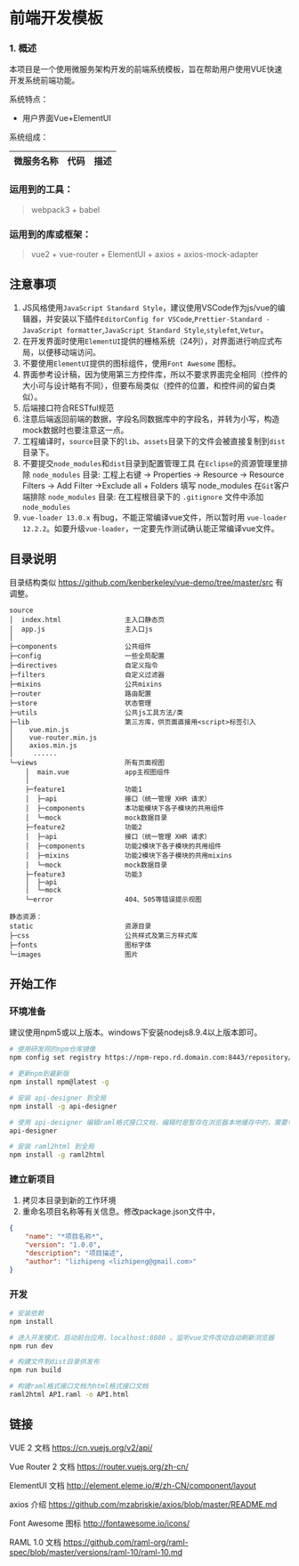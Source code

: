 # 前端开发模板

### 1. 概述
本项目是一个使用微服务架构开发的前端系统模板，旨在帮助用户使用VUE快速开发系统前端功能。

系统特点：
- 用户界面Vue+ElementUI



系统组成：

|微服务名称  |代码         |描述                                |
|------------|-------------|------------------------------------|



### 运用到的工具：
> webpack3 + babel

### 运用到的库或框架：
> vue2 + vue-router + ElementUI + axios + axios-mock-adapter

## 注意事项
1. JS风格使用`JavaScript Standard Style`，建议使用VSCode作为js/vue的编辑器，并安装以下插件`EditorConfig for VSCode`,`Prettier-Standard - JavaScript formatter`,`JavaScript Standard Style`,`stylefmt`,`Vetur`。
1. 在开发界面时使用`ElementUI`提供的栅格系统（24列），对界面进行响应式布局，以便移动端访问。
1. 不要使用`ElementUI`提供的图标组件，使用`Font Awesome` 图标。
1. 界面参考设计稿，因为使用第三方控件库，所以不要求界面完全相同（控件的大小可与设计略有不同），但要布局类似（控件的位置，和控件间的留白类似）。
1. 后端接口符合RESTful规范
1. 注意后端返回前端的数据，字段名同数据库中的字段名，并转为小写，构造mock数据时也要注意这一点。
1. 工程编译时，`source`目录下的`lib`、`assets`目录下的文件会被直接复制到`dist`目录下。
1. 不要提交`node_modules`和`dist`目录到配置管理工具
在`Eclipse`的资源管理里排除 `node_modules` 目录:
工程上右键 -> Properties -> Resource -> Resource Filters -> Add Filter ->Exclude all + Folders 填写 node_modules
在`Git`客户端排除 `node_modules` 目录:
在工程根目录下的 `.gitignore` 文件中添加 `node_modules`
1. `vue-loader 13.0.x` 有bug，不能正常编译vue文件，所以暂时用 `vue-loader 12.2.2`。如要升级`vue-loader`，一定要先作测试确认能正常编译vue文件。


## 目录说明
目录结构类似 https://github.com/kenberkeley/vue-demo/tree/master/src 有调整。

```
source
│  index.html                主入口静态页
│  app.js                    主入口js
│
├─components                 公共组件
├─config                     一些全局配置
├─directives                 自定义指令
├─filters                    自定义过滤器
├─mixins                     公共mixins
├─router                     路由配置
├─store                      状态管理
├─utils                      公共js工具方法/类
├─lib                        第三方库，供页面直接用<script>标签引入
│    vue.min.js
│    vue-router.min.js
│    axios.min.js
│     ......
└─views                      所有页面视图
    │  main.vue              app主视图组件
    │
    ├─feature1               功能1
    │  ├─api                 接口（统一管理 XHR 请求）
    │  ├─components          本功能模块下各子模块的共用组件
    │  └─mock                mock数据目录
    ├─feature2               功能2
    │  ├─api                 接口（统一管理 XHR 请求）
    │  ├─components          功能2模块下各子模块的共用组件
    │  ├─mixins              功能2模块下各子模块的共用mixins
    │  └─mock                mock数据目录
    ├─feature3               功能3
    │  ├─api
    │  └─mock
    └─error                  404、505等错误提示视图

静态资源：
static                       资源目录
├─css                        公共样式及第三方样式库
├─fonts                      图标字体
└─images                     图片
```

## 开始工作

### 环境准备
建议使用npm5或以上版本。windows下安装nodejs8.9.4以上版本即可。

```bash
# 使用研发网的npm仓库镜像
npm config set registry https://npm-repo.rd.domain.com:8443/repository/npm-public/

# 更新npm到最新版
npm install npm@latest -g

# 安装 api-designer 到全局
npm install -g api-designer

# 使用 api-designer 编辑raml格式接口文档，编辑时是暂存在浏览器本地缓存中的，需要导出或复制到工程根目录下API.raml文件
api-designer

# 安装 raml2html 到全局
npm install -g raml2html

```

### 建立新项目
1. 拷贝本目录到新的工作环境
2. 重命名项目名称等有关信息。修改package.json文件中，

```json
{
	"name": "*项目名称*",
	"version": "1.0.0",
	"description": "项目描述",
	"author": "lizhipeng <lizhipeng@gmail.com>"
}
```

### 开发
```bash
# 安装依赖
npm install

# 进入开发模式，启动前台应用，localhost:8080 。监听vue文件改动自动刷新浏览器
npm run dev

# 构建文件到dist目录供发布
npm run build

# 构建raml格式接口文档为html格式接口文档
raml2html API.raml -o API.html
```

## 链接
VUE 2 文档
https://cn.vuejs.org/v2/api/

Vue Router 2 文档
https://router.vuejs.org/zh-cn/

ElementUI 文档
http://element.eleme.io/#/zh-CN/component/layout

axios 介绍
https://github.com/mzabriskie/axios/blob/master/README.md

Font Awesome 图标
http://fontawesome.io/icons/

RAML 1.0 文档
https://github.com/raml-org/raml-spec/blob/master/versions/raml-10/raml-10.md
